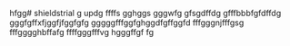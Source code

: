 hfgg# shieldstrial
g
updg
ffffs
gghggs
gggwfg
gfsgdffdg
gfffbbbfgfdffdg
gggfgffхfjggfjfggfgfg
gggggfffggfghggdfgffggfd
fffgggnjfffgsg
fffgggghbffafg
ffffgggfffvg
hgggffgf
fg
